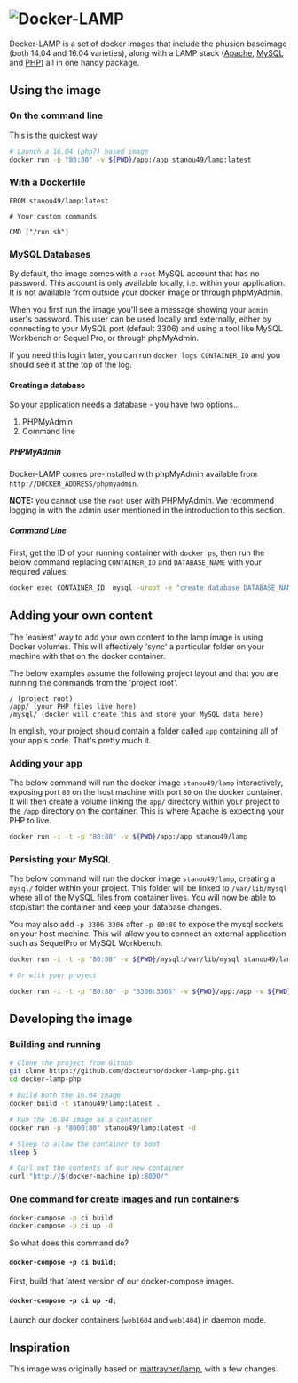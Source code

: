 # ![Docker-LAMP][logo]

Docker-LAMP is a set of docker images that include the phusion baseimage (both 14.04 and 16.04 varieties), along with a LAMP stack ([Apache][apache], [MySQL][mysql] and [PHP][php]) all in one handy package.

## Using the image

### On the command line

This is the quickest way

```bash
# Launch a 16.04 (php7) based image
docker run -p "80:80" -v ${PWD}/app:/app stanou49/lamp:latest
```

### With a Dockerfile

```docker
FROM stanou49/lamp:latest

# Your custom commands

CMD ["/run.sh"]
```

### MySQL Databases

By default, the image comes with a `root` MySQL account that has no password. This account is only available locally, i.e. within your application. It is not available from outside your docker image or through phpMyAdmin.

When you first run the image you'll see a message showing your `admin` user's password. This user can be used locally and externally, either by connecting to your MySQL port (default 3306) and using a tool like MySQL Workbench or Sequel Pro, or through phpMyAdmin.

If you need this login later, you can run `docker logs CONTAINER_ID` and you should see it at the top of the log.

#### Creating a database

So your application needs a database - you have two options...

1. PHPMyAdmin
2. Command line

##### PHPMyAdmin

Docker-LAMP comes pre-installed with phpMyAdmin available from `http://DOCKER_ADDRESS/phpmyadmin`.

**NOTE:** you cannot use the `root` user with PHPMyAdmin. We recommend logging in with the admin user mentioned in the introduction to this section.

##### Command Line

First, get the ID of your running container with `docker ps`, then run the below command replacing `CONTAINER_ID` and `DATABASE_NAME` with your required values:

```bash
docker exec CONTAINER_ID  mysql -uroot -e "create database DATABASE_NAME"
```

## Adding your own content

The 'easiest' way to add your own content to the lamp image is using Docker volumes. This will effectively 'sync' a particular folder on your machine with that on the docker container.

The below examples assume the following project layout and that you are running the commands from the 'project root'.

```
/ (project root)
/app/ (your PHP files live here)
/mysql/ (docker will create this and store your MySQL data here)
```

In english, your project should contain a folder called `app` containing all of your app's code. That's pretty much it.

### Adding your app

The below command will run the docker image `stanou49/lamp` interactively, exposing port `80` on the host machine with port `80` on the docker container. It will then create a volume linking the `app/` directory within your project to the `/app` directory on the container. This is where Apache is expecting your PHP to live.

```bash
docker run -i -t -p "80:80" -v ${PWD}/app:/app stanou49/lamp
```

### Persisting your MySQL

The below command will run the docker image `stanou49/lamp`, creating a `mysql/` folder within your project. This folder will be linked to `/var/lib/mysql` where all of the MySQL files from container lives. You will now be able to stop/start the container and keep your database changes.

You may also add `-p 3306:3306` after `-p 80:80` to expose the mysql sockets on your host machine. This will allow you to connect an external application such as SequelPro or MySQL Workbench.

```bash
docker run -i -t -p "80:80" -v ${PWD}/mysql:/var/lib/mysql stanou49/lamp

# Or with your project

docker run -i -t -p "80:80" -p "3306:3306" -v ${PWD}/app:/app -v ${PWD}/mysql:/var/lib/mysql stanou49/lamp
```

## Developing the image

### Building and running

```bash
# Clone the project from Github
git clone https://github.com/docteurno/docker-lamp-php.git
cd docker-lamp-php

# Build both the 16.04 image
docker build -t stanou49/lamp:latest .

# Run the 16.04 image as a container
docker run -p "8000:80" stanou49/lamp:latest -d

# Sleep to allow the container to boot
sleep 5

# Curl out the contents of our new container
curl "http://$(docker-machine ip):8000/"
```

### One command for create images and run containers

```bash
docker-compose -p ci build
docker-compose -p ci up -d
```

So what does this command do?

#### `docker-compose -p ci build;`

First, build that latest version of our docker-compose images.

#### `docker-compose -p ci up -d;`

Launch our docker containers (`web1604` and `web1404`) in daemon mode.

## Inspiration

This image was originally based on [mattrayner/lamp][mattrayner-lamp], with a few changes.

[logo]: https://cdn.rawgit.com/mattrayner/docker-lamp/831976c022782e592b7e2758464b2a9efe3da042/docs/logo.svg
[apache]: http://www.apache.org/
[mysql]: https://www.mysql.com/
[php]: http://php.net/
[phpmyadmin]: https://www.phpmyadmin.net/
[mattrayner-lamp]: https://github.com/mattrayner/docker-lamp
